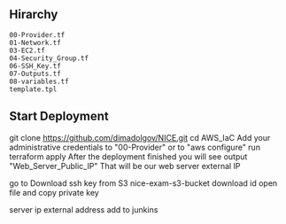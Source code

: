 
## Hirarchy
    00-Provider.tf
    01-Network.tf
    03-EC2.tf
    04-Security_Group.tf
    06-SSH_Key.tf
    07-Outputs.tf
    08-variables.tf
    template.tpl


## Start Deployment
git clone https://github.com/dimadolgov/NICE.git
cd AWS_IaC
Add your administrative credentials to "00-Provider" or to "aws configure"
run terraform apply
After the deployment finished you will see output "Web_Server_Public_IP" That will be our web server external IP

go to Download ssh key from S3 nice-exam-s3-bucket
download id
open file and copy private key

server ip external address add to junkins


